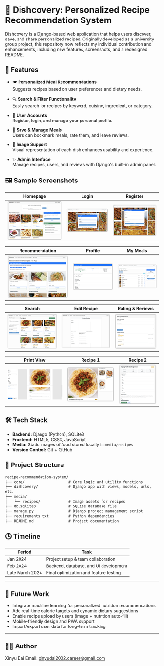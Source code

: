 # 🥗 Dishcovery: Personalized Recipe Recommendation System

Dishcovery is a Django-based web application that helps users discover, save, and share personalized recipes. Originally developed as a university group project, this repository now reflects my individual contribution and enhancements, including new features, screenshots, and a redesigned README.

## 🌟 Features

- 🍽️ **Personalized Meal Recommendations**  
  Suggests recipes based on user preferences and dietary needs.

- 🔍 **Search & Filter Functionality**  
  Easily search for recipes by keyword, cuisine, ingredient, or category.

- 📝 **User Accounts**  
  Register, login, and manage your personal profile.

- 💾 **Save & Manage Meals**  
  Users can bookmark meals, rate them, and leave reviews.

- 📸 **Image Support**  
  Visual representation of each dish enhances usability and experience.

- ✨ **Admin Interface**  
  Manage recipes, users, and reviews with Django's built-in admin panel.

## 🖼️ Sample Screenshots

| Homepage | Login | Register |
|---------|-------|----------|
| ![](screenshots/homepage.png) | ![](screenshots/login.png) | ![](screenshots/register.png) |

| Recommendation | Profile | My Meals |
|----------------|---------|----------|
| ![](screenshots/Recommandation.png) | ![](screenshots/Profile.png) | ![](screenshots/MyMeal.png) |

| Search | Edit Recipe | Rating & Reviews |
|--------|-------------|------------------|
| ![](screenshots/search.png) | ![](screenshots/EditingRecipe.png) | ![](screenshots/RatingReviews.png) |

| Print View | Recipe 1 | Recipe 2 |
|------------|----------|----------|
| ![](screenshots/PrintRecipe.png) | ![](screenshots/recipe1.png) | ![](screenshots/recipe2.png) |

## 🛠️ Tech Stack

- **Backend:** Django (Python), SQLite3
- **Frontend:** HTML5, CSS3, JavaScript
- **Media:** Static images of food stored locally in `media/recipes`
- **Version Control:** Git + GitHub

## 📁 Project Structure

```
recipe-recommendation-system/
├── core/                    # Core logic and utility functions
├── dishcovery/              # Django app with views, models, urls, etc.
├── media/
│   └── recipes/             # Image assets for recipes
├── db.sqlite3               # SQLite database file
├── manage.py                # Django project management script
├── requirements.txt         # Python dependencies
├── README.md                # Project documentation
```


## 🕒 Timeline

| Period         | Task                                 |
|----------------|--------------------------------------|
| Jan 2024       | Project setup & team collaboration   |
| Feb 2024       | Backend, database, and UI development |
| Late March 2024 | Final optimization and feature testing |

---

## 🔮 Future Work

- Integrate machine learning for personalized nutrition recommendations
- Add real-time calorie targets and dynamic dietary suggestions
- Enable recipe upload by users (image + nutrition auto-fill)
- Mobile-friendly design and PWA support
- Import/export user data for long-term tracking

---

## 👩‍💻 Author
Xinyu Dai
Email: xinyudai2002.career@gmail.com
